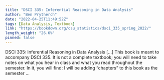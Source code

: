 ```yaml
---
title: "DSCI 335: Inferential Reasoning in Data Analysis"
author: "Ben Prytherch"
date: "2022-04-25T11:49:52Z"
tags: [Data Analysis, Textbook]
link: "https://bookdown.org/csu_statistics/dsci_335_spring_2022/"
length_weight: "26.6%"
pinned: false
---
```


DSCI 335: Inferential Reasoning in Data Analysis [...] This book is meant to accompany DSCI 335. It is not a complete textbook; you will need to take notes on what you hear in class and what you read throughout the semester. In it, you will find: I will be adding “chapters” to this book as the semester ...
